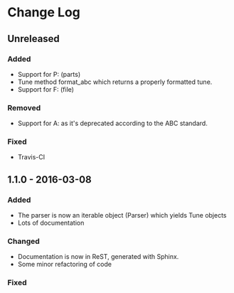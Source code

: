 # Change Log

## Unreleased

### Added

* Support for P: (parts)
* Tune method format_abc which returns a properly formatted tune.
* Support for F: (file)

### Removed

* Support for A: as it's deprecated according to the ABC standard.

### Fixed

* Travis-CI

## 1.1.0 - 2016-03-08

### Added

* The parser is now an iterable object (Parser) which yields Tune objects
* Lots of documentation

### Changed

* Documentation is now in ReST, generated with Sphinx.
* Some minor refactoring of code

### Fixed
